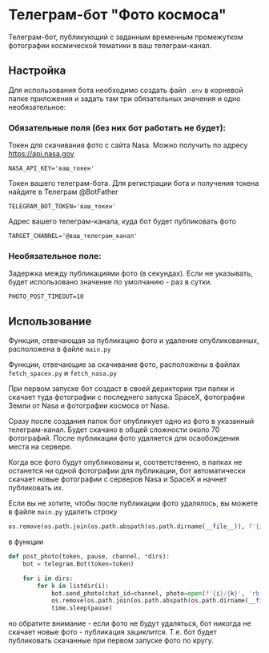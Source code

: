 # Телеграм-бот "Фото космоса"

Телеграм-бот, публикующий с заданным временным промежутком фотографии космической тематики в ваш телеграм-канал.

## Настройка

Для использования бота необходимо создать файл `.env` в корневой папке приложения и задать там три обязательных значения и одно необязательное:

### Обязательные поля (без них бот работать не будет):

Токен для скачивания фото с сайта Nasa. Можно получить по адресу https://api.nasa.gov

```
NASA_API_KEY='ваш_токен'
```

Токен вашего телеграм-бота. Для регистрации бота и получения токена найдите в Телеграм @BotFather

```
TELEGRAM_BOT_TOKEN='ваш_токен'
```

Адрес вашего телеграм-канала, куда бот будет публиковать фото

```
TARGET_CHANNEL='@ваш_телеграм_канал'
```

### Необязательное поле:

Задержка между публикациями фото (в секундах). Если не указывать, будет использовано значение по умолчанию - раз в сутки.

```
PHOTO_POST_TIMEOUT=10
```

## Использование

Функция, отвечающая за публикацию фото и удаление опубликованных, расположена в файле `main.py`

Функции, отвечающие за скачивание фото, расположены в файлах `fetch_spacex.py` и `fetch_nasa.py`

При первом запуске бот создаст в своей дериктории три папки и скачает туда фотографии с последнего запуска SpaceX, фотографии Земли от Nasa и фотографии космоса от Nasa.

Сразу после создания папок бот опубликует одно из фото в указанный телеграм-канал. Будет скачано в общей сложности около 70 фотографий. После публикации фото удаляется для освобождения места на сервере.

Когда все фото будут опубликованы и, соответственно, в папках не останется ни одной фотографии для публикации, бот автоматически скачает новые фотографии с серверов Nasa и SpaceX и начнет публиковать их.

Если вы не хотите, чтобы после публикации фото удалялось, вы можете в файле `main.py` удалить строку 

``` python
os.remove(os.path.join(os.path.abspath(os.path.dirname(__file__)), f'{i}/{k}'))
```

в функции

``` python
def post_photo(token, pause, channel, *dirs):
    bot = telegram.Bot(token=token)

    for i in dirs:
        for k in listdir(i):
            bot.send_photo(chat_id=channel, photo=open(f'{i}/{k}', 'rb'))
            os.remove(os.path.join(os.path.abspath(os.path.dirname(__file__)), f'{i}/{k}'))
            time.sleep(pause)
```

но обратите внимание - если фото не будут удаляться, бот никогда не скачает новые фото - публикация зациклится. Т.е. бот будет публиковать скачанные при первом запуске фото по кругу.

